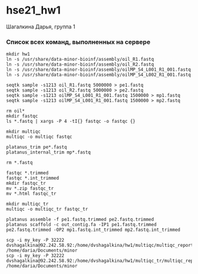 # hse21_hw1

Шагалкина Дарья, группа 1

### Список всех команд, выполненных на сервере

    mkdir hw1
    ln -s /usr/share/data-minor-bioinf/assembly/oil_R1.fastq
    ln -s /usr/share/data-minor-bioinf/assembly/oil_R2.fastq
    ln -s /usr/share/data-minor-bioinf/assembly/oilMP_S4_L001_R1_001.fastq
    ln -s /usr/share/data-minor-bioinf/assembly/oilMP_S4_L002_R1_001.fastq
    
    seqtk sample -s1213 oil_R1.fastq 5000000 > pe1.fastq
    seqtk sample -s1213 oil_R2.fastq 5000000 > pe2.fastq
    seqtk sample -s1213 oilMP_S4_L001_R1_001.fastq 1500000 > mp1.fastq
    seqtk sample -s1213 oilMP_S4_L001_R1_001.fastq 1500000 > mp2.fastq
    
    rm oil*
    mkdir fastqc
    ls *.fastq | xargs -P 4 -tI{} fastqc -o fastqc {}
    
    mkdir multiqc
    multiqc -o multiqc fastqc
    
    platanus_trim pe*.fastq
    platanus_internal_trim mp*.fastq
    
    rm *.fastq 
   
    fastqc *.trimmed
    fastqc *.int_trimmed
    mkdir fastqc_tr
    mv *.zip fastqc_tr
    mv *.html fastqc_tr
    
    mkdir multiqc_tr
    multiqc -o multiqc_tr fastqc_tr
    
    platanus assemble -f pe1.fastq.trimmed pe2.fastq.trimmed
    platanus scaffold -c out_contig.fa -IP1 pe1.fastq.trimmed pe2.fastq.trimmed -OP2 mp1.fastq.int_trimmed mp2.fastq.int_trimmed
    
    scp -i my_key -P 32222 dvshagalkina@92.242.58.92:/home/dvshagalkina/hw1/multiqc/multiqc_report.html /home/daria/Documents/minor
    scp -i my_key -P 32222 dvshagalkina@92.242.58.92:/home/dvshagalkina/hw1/multiqc_tr/multiqc_report.html /home/daria/Documents/minor
    
